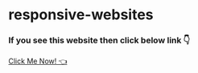# responsive-websites

<h3>If you see this website then click below link 👇</h3>


<a href="https://simple-flex-website.netlify.app" >Click Me Now! 👈</a>